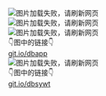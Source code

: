 ![图片加载失败，请刷新网页](https://github.com/esu-tg/tg-poster/releases/latest/download/page-1.png) <br>
![图片加载失败，请刷新网页](https://github.com/esu-tg/tg-poster/releases/latest/download/page-2.png) <br>
![图片加载失败，请刷新网页](https://github.com/esu-tg/tg-poster/releases/latest/download/page-3.png) <br>
👇图中的链接👇 <br>
[git.io/dbapp](https://github.com/esu-tg/tg-app/blob/master/README.md) <br>
![图片加载失败，请刷新网页](https://github.com/esu-tg/tg-poster/releases/latest/download/page-4.png) <br>
👇图中的链接👇 <br>
[git.io/dbsywt](https://esu-tg.github.io) <br>
